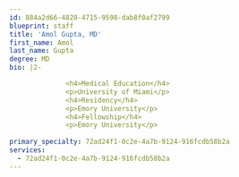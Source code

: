 ```yaml
---
id: 884a2d66-4820-4715-9598-dab8f0af2799
blueprint: staff
title: 'Amol Gupta, MD'
first_name: Amol
last_name: Gupta
degree: MD
bio: |2-

              <h4>Medical Education</h4>
              <p>University of Miami</p>
              <h4>Residency</h4>
              <p>Emory University</p>
              <h4>Fellowship</h4>
              <p>Emory University</p>
          
primary_specialty: 72ad24f1-0c2e-4a7b-9124-916fcdb58b2a
services:
  - 72ad24f1-0c2e-4a7b-9124-916fcdb58b2a
---
```

